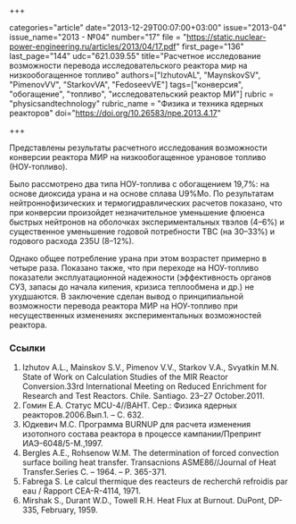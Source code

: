 +++

categories="article"
date="2013-12-29T00:07:00+03:00"
issue="2013-04"
issue_name="2013 - №04"
number="17"
file = "https://static.nuclear-power-engineering.ru/articles/2013/04/17.pdf"
first_page="136"
last_page="144"
udc="621.039.55"
title="Расчетное исследование возможности перевода исследовательского реактора мир на низкообогащенное топливо"
authors=["IzhutovAL", "MaynskovSV", "PimenovVV", "StarkovVA", "FedoseevVE"]
tags=["конверсия", "обогащение", "топливо", "исследовательский реактор МИ"]
rubric = "physicsandtechnology"
rubric_name = "Физика и техника ядерных реакторов"
doi="https://doi.org/10.26583/npe.2013.4.17"

+++

Представлены результаты расчетного исследования возможности конверсии реактора МИР на низкообогащенное урановое топливо (НОУ-топливо).

Было рассмотрено два типа НОУ-топлива с обогащением 19,7%: на основе диоксида урана и на основе сплава U9%Mo. По результатам нейтроннофизических и термогидравлических расчетов показано, что при конверсии произойдет незначительное уменьшение флюенса быстрых нейтронов на оболочках экспериментальных твэлов (4–6%) и существенное уменьшение годовой потребности ТВС (на 30–33%) и годового расхода 235U (8–12%).

Однако общее потребление урана при этом возрастет примерно в четыре раза. Показано также, что при переходе на НОУ-топливо показатели эксплуатационной надежности (эффективность органов СУЗ, запасы до начала кипения, кризиса теплообмена и др.) не ухудшаются. В заключение сделан вывод о принципиальной возможности перевода реактора МИР на НОУ-топливо при несущественных изменениях экспериментальных возможностей реактора.

### Ссылки

1. Izhutov A.L., Mainskov S.V., Pimenov V.V., Starkov V.A., Svyatkin M.N. State of Work on Calculation Studies of the MIR Reactor Conversion.33rd International Meeting on Reduced Enrichment for Research and Test Reactors. Chile. Santiago. 23–27 October.2011.
2. Гомин Е.А. Статус MCU-4//ВАНТ. Сер.: Физика ядерных реакторов.2006.Вып.1. – С. 632.
3. Юдкевич М.С. Программа BURNUP для расчета изменения изотопного состава реактора в процессе кампании/Препринт ИАЭ-6048/5-М.,1997.
4. Bergles A.E., Rohsenow W.M. The determination of forced convection surface boiling heat transfer. Transacnions ASME86//Journal of Heat Transfer.Series C. – 1964. – Р. 365-371.
5. Fabrega S. Le calcul thermique des reacteurs de recherchй refroidis par eau / Rapport CEA-R-4114, 1971.
6. Mirshak S., Durant W.D., Towell R.H. Heat Flux at Burnout. DuPont, DP-335, February, 1959.